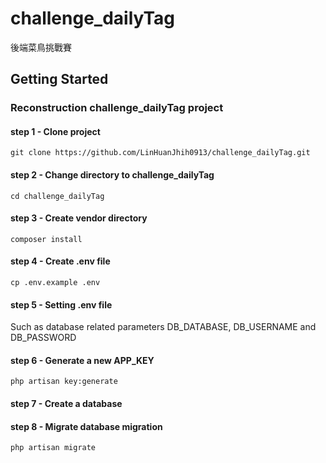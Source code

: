 # challenge_dailyTag
後端菜鳥挑戰賽

## Getting Started
### Reconstruction challenge_dailyTag project
#### step 1 - Clone project

`git clone https://github.com/LinHuanJhih0913/challenge_dailyTag.git`

#### step 2 - Change directory to challenge_dailyTag

`cd challenge_dailyTag`

#### step 3 - Create vendor directory

`composer install`

#### step 4 - Create .env file

`cp .env.example .env`

#### step 5 - Setting .env file

Such as database related parameters DB_DATABASE, DB_USERNAME and DB_PASSWORD

#### step 6 - Generate a new APP_KEY

`php artisan key:generate`

#### step 7 - Create a database

#### step 8 - Migrate database migration

`php artisan migrate`
 